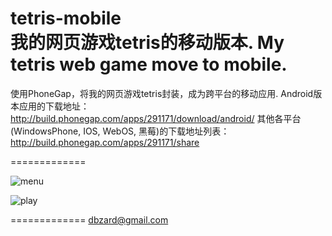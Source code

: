 tetris-mobile  
我的网页游戏tetris的移动版本. My tetris web game move to mobile. 
=============

使用PhoneGap，将我的网页游戏tetris封装，成为跨平台的移动应用.
Android版本应用的下载地址：http://build.phonegap.com/apps/291171/download/android/
其他各平台(WindowsPhone, IOS, WebOS, 黑莓)的下载地址列表：http://build.phonegap.com/apps/291171/share

=============

![menu](https://raw.github.com/dbzard/tetris-mobile/master/screenshots/menu.png)


![play](https://raw.github.com/dbzard/tetris-mobile/master/screenshots/play.png)


=============
dbzard@gmail.com